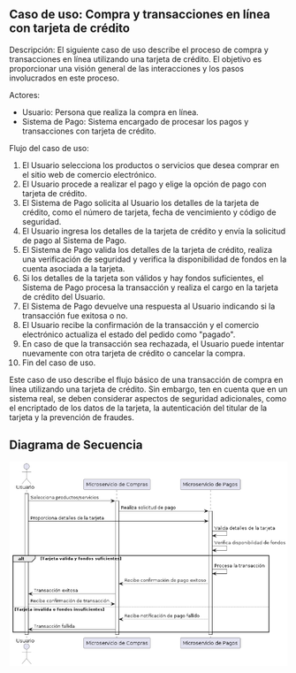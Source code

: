 ## Caso de uso: Compra y transacciones en línea con tarjeta de crédito

Descripción:
El siguiente caso de uso describe el proceso de compra y transacciones en línea utilizando una tarjeta de crédito. El objetivo es proporcionar una visión general de las interacciones y los pasos involucrados en este proceso.

Actores:
- Usuario: Persona que realiza la compra en línea.
- Sistema de Pago: Sistema encargado de procesar los pagos y transacciones con tarjeta de crédito.

Flujo del caso de uso:

1. El Usuario selecciona los productos o servicios que desea comprar en el sitio web de comercio electrónico.
2. El Usuario procede a realizar el pago y elige la opción de pago con tarjeta de crédito.
3. El Sistema de Pago solicita al Usuario los detalles de la tarjeta de crédito, como el número de tarjeta, fecha de vencimiento y código de seguridad.
4. El Usuario ingresa los detalles de la tarjeta de crédito y envía la solicitud de pago al Sistema de Pago.
5. El Sistema de Pago valida los detalles de la tarjeta de crédito, realiza una verificación de seguridad y verifica la disponibilidad de fondos en la cuenta asociada a la tarjeta.
6. Si los detalles de la tarjeta son válidos y hay fondos suficientes, el Sistema de Pago procesa la transacción y realiza el cargo en la tarjeta de crédito del Usuario.
7. El Sistema de Pago devuelve una respuesta al Usuario indicando si la transacción fue exitosa o no.
8. El Usuario recibe la confirmación de la transacción y el comercio electrónico actualiza el estado del pedido como "pagado".
9. En caso de que la transacción sea rechazada, el Usuario puede intentar nuevamente con otra tarjeta de crédito o cancelar la compra.
10. Fin del caso de uso.

Este caso de uso describe el flujo básico de una transacción de compra en línea utilizando una tarjeta de crédito. Sin embargo, ten en cuenta que en un sistema real, se deben considerar aspectos de seguridad adicionales, como el encriptado de los datos de la tarjeta, la autenticación del titular de la tarjeta y la prevención de fraudes.

## Diagrama de Secuencia

![Diagrama de Secuencia](diagrama.png)

